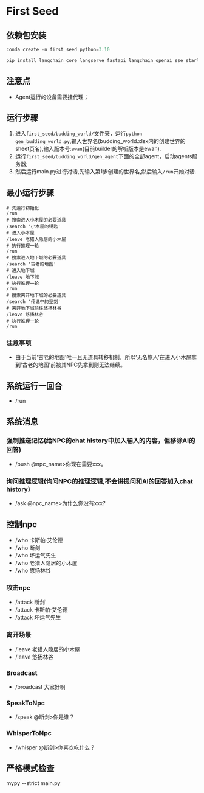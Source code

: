 # First Seed

## 依赖包安装
```python
conda create -n first_seed python=3.10 

pip install langchain_core langserve fastapi langchain_openai sse_starlette faiss-cpu loguru mypy pandas openpyxl
```

## 注意点
- Agent运行的设备需要挂代理；

## 运行步骤
1. 进入`first_seed/budding_world/`文件夹，运行`python gen_budding_world.py`,输入世界名(budding_world.xlsx内的创建世界的sheet页名),输入版本号:`ewan`(目前builder的解析版本是ewan).
2. 运行`first_seed/budding_world/gen_agent`下面的全部agent，启动agents服务器;
3. 然后运行main.py进行对话,先输入第1步创建的世界名,然后输入`/run`开始对话.  

## 最小运行步骤
```shell
# 先运行初始化
/run
# 搜索进入小木屋的必要道具
/search '小木屋的钥匙'
# 进入小木屋
/leave 老猎人隐居的小木屋
# 执行推理一轮
/run
# 搜索进入地下城的必要道具
/search '古老的地图'
# 进入地下城
/leave 地下城
# 执行推理一轮
/run
# 搜索离开地下城的必要道具
/search '传说中的圣剑'
# 离开地下城前往悠扬林谷
/leave 悠扬林谷
# 执行推理一轮
/run
```

### 注意事项
- 由于当前'古老的地图'唯一且无道具转移机制，所以‘无名旅人’在进入小木屋拿到'古老的地图'前被其NPC先拿到则无法继续。

## 系统运行一回合
- /run

## 系统消息
### 强制推送记忆(给NPC的chat history中加入输入的内容，但移除AI的回答)
- /push @npc_name>你现在需要xxx。

### 询问推理逻辑(询问NPC的推理逻辑,不会讲提问和AI的回答加入chat history)
- /ask @npc_name>为什么你没有xxx?


## 控制npc
- /who 卡斯帕·艾伦德
- /who 断剑
- /who 坏运气先生
- /who 老猎人隐居的小木屋
- /who 悠扬林谷

### 攻击npc
- /attack 断剑'
- /attack 卡斯帕·艾伦德
- /attack 坏运气先生

### 离开场景
- /leave 老猎人隐居的小木屋
- /leave 悠扬林谷

### Broadcast
- /broadcast 大家好啊

### SpeakToNpc
- /speak @断剑>你是谁？

### WhisperToNpc
- /whisper @断剑>你喜欢吃什么？


## 严格模式检查
mypy --strict main.py

